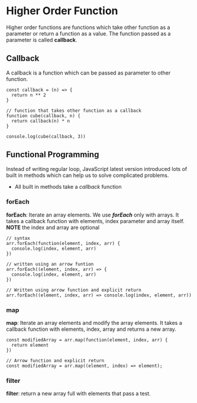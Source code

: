 # Higher Order Function
Higher order functions are functions which take other function as a parameter or return a function as a value. The function passed as a parameter is called **callback**.

## Callback
A callback is a function which can be passed as parameter to other function.

```
const callback = (n) => {
  return n ** 2
}

// function that takes other function as a callback
function cube(callback, n) {
  return callback(n) * n
}

console.log(cube(callback, 3))
```

## Functional Programming
Instead of writing regular loop, JavaScript latest version introduced lots of built in methods which can help us to solve complicated problems.

+ All built in methods take a *callback* function

### forEach
**forEach**: Iterate an array elements. We use ***forEach*** only with arrays. It takes a callback function with elements, index parameter and array itself. **NOTE** the index and array are optional

```
// syntax
arr.forEach(function(element, index, arr) {
  console.log(index, element, arr)
})

// written using an arrow funtion
arr.forEach((element, index, arr) => {
  console.log(index, element, arr)
})

// Written using arrow function and explicit return
arr.forEach((element, index, arr) => console.log(index, element, arr))
```

### map
**map**: Iterate an array elements and modify the array elements. It takes a callback function with elements, index, array and returns a new array.

```
const modifiedArray = arr.map(function(element, index, arr) {
  return element
})

// Arrow function and explicit return
const modifiedArray = arr.map((element, index) => element);
```

### filter
**filter**: return a new array full with elements that pass a test.